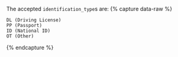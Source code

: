 The accepted `identification_type`s are:
  {% capture data-raw %}
  ```
  DL (Driving License)
  PP (Passport)
  ID (National ID)
  OT (Other)
  ```
  {% endcapture %}
